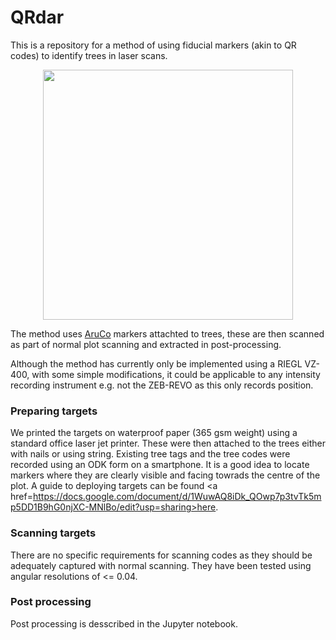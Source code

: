 # QRdar

This is a repository for a method of using fiducial markers (akin to QR codes) to identify trees in laser scans.

<p align="center"><img src=http://www2.geog.ucl.ac.uk/~ucfaptv/IMG_20180704_095428.jpg width=400></p>

The method uses <a href=https://www.uco.es/investiga/grupos/ava/node/26>AruCo</a> markers attachted to trees, 
these are then scanned as part of normal plot scanning and extracted in post-processing. 

Although the method has currently only be implemented using a RIEGL VZ-400, with some simple modifications, it could be
applicable to any intensity recording instrument e.g. not the ZEB-REVO as this only records position.

### Preparing targets
We printed the targets on waterproof paper (365 gsm weight) using a standard office laser jet printer. These were then attached
to the trees either with nails or using string. Existing tree tags and the tree codes were recorded using an ODK form on a
smartphone. It is a good idea to locate markers where they are clearly visible and facing towrads the centre of the plot.
A guide to deploying targets can be found <a href=https://docs.google.com/document/d/1WuwAQ8iDk_QOwp7p3tvTk5mp5DD1B9hG0njXC-MNlBo/edit?usp=sharing>here</a>.

### Scanning targets
There are no specific requirements for scanning codes as they should be adequately captured with normal scanning. They have
been tested using angular resolutions of <= 0.04.

### Post processing
Post processing is desscribed in the Jupyter notebook.

